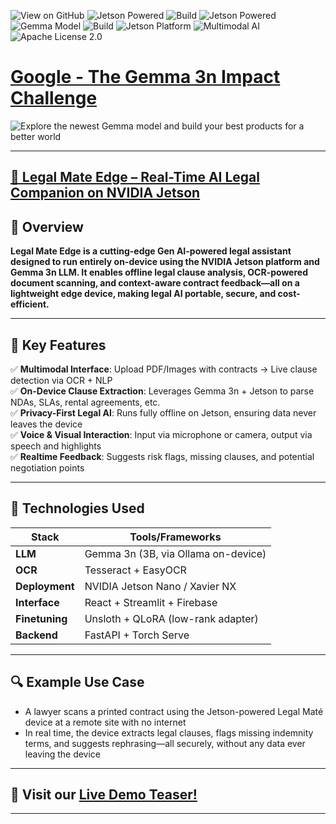 ![View on GitHub](https://img.shields.io/badge/View_on_GitHub-181717?logo=github)
![Jetson Powered](https://img.shields.io/badge/Jetson-Nano%20%7C%20Xavier%20NX-blue)
![Build](https://img.shields.io/badge/build-passing-brightgreen)
![Jetson Powered](https://img.shields.io/badge/Jetson-Nano%20%7C%20Xavier%20NX-blue)
![Gemma Model](https://img.shields.io/badge/Gemma-3n%204B-multimodal) 
![Build](https://img.shields.io/badge/build-passing-brightgreen)
![Jetson Platform](https://img.shields.io/badge/Jetson-Nano--Ready-green)
![Multimodal AI](https://img.shields.io/badge/Multimodal-AI--Vision--Language-blueviolet)
![Apache License 2.0](https://img.shields.io/badge/License-Apache%202.0-svg)

# [Google - The Gemma 3n Impact Challenge](https://www.kaggle.com/competitions/google-gemma-3n-hackathon)

![Explore the newest Gemma model and build your best products for a better world](https://www.googleapis.com/download/storage/v1/b/kaggle-user-content/o/inbox%2F23623109%2Fe4c38d16ecc0580caf620235c7c6dc0a%2Fheader.png?generation=1754312063215711&alt=media)

-------

## [🧠 Legal Mate Edge – Real-Time AI Legal Companion on NVIDIA Jetson](https://www.kaggle.com/competitions/google-gemma-3n-hackathon)

## 🚀 Overview

**Legal Mate Edge is a cutting-edge Gen AI-powered legal assistant designed to run entirely on-device using the NVIDIA Jetson platform and Gemma 3n LLM. It enables offline legal clause analysis, OCR-powered document scanning, and context-aware contract feedback—all on a lightweight edge device, making legal AI portable, secure, and cost-efficient.**

---

## 🔧 Key Features

✅ **Multimodal Interface**: Upload PDF/Images with contracts → Live clause detection via OCR + NLP  
✅ **On-Device Clause Extraction**: Leverages Gemma 3n + Jetson to parse NDAs, SLAs, rental agreements, etc.  
✅ **Privacy-First Legal AI**: Runs fully offline on Jetson, ensuring data never leaves the device  
✅ **Voice & Visual Interaction**: Input via microphone or camera, output via speech and highlights  
✅ **Realtime Feedback**: Suggests risk flags, missing clauses, and potential negotiation points  

---

## 🔌 Technologies Used

| **Stack**       | **Tools/Frameworks**               |
|-----------------|------------------------------------|
| **LLM**         | Gemma 3n (3B, via Ollama on-device)|
| **OCR**         | Tesseract + EasyOCR                |
| **Deployment**  | NVIDIA Jetson Nano / Xavier NX     |
| **Interface**   | React + Streamlit + Firebase       |
| **Finetuning**  | Unsloth + QLoRA (low-rank adapter) |
| **Backend**     | FastAPI + Torch Serve              |

---

## 🔍 Example Use Case

- A lawyer scans a printed contract using the Jetson-powered Legal Maté device at a remote site with no internet  
- In real time, the device extracts legal clauses, flags missing indemnity terms, and suggests rephrasing—all securely, without any data ever leaving the device  

---

## 🔗 Visit our [Live Demo Teaser!](https://youtu.be/Z_ZmGqm3iow?si=s5LJzxm46K2CWZxE)

-----------------------

